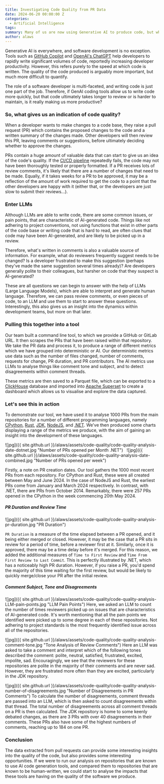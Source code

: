 ```yaml
---
title: Investigating Code Quality from PR Data
date: 2024-06-20 00:00:00 Z
categories:
  - Artificial Intelligence
tags:
summary: Many of us are now using Generative AI to produce code, but what impact is this having on code quality? By analaysing the data contained in PRs, our team has built a tool to investigate this.
author: alaws
---
```


Generative AI is everywhere, and software development is no exception. Tools such as [GitHub Copilot](https://github.com/features/copilot?ef_id=_k_Cj0KCQjwvb-zBhCmARIsAAfUI2survphNzpvvdMMG2eOv8HEvVDSkuQo8qHKN-KwDROjlvRPqA8CocwaAuTSEALw_wcB_k_&OCID=AIDcmm4lwmjeex_SEM__k_Cj0KCQjwvb-zBhCmARIsAAfUI2survphNzpvvdMMG2eOv8HEvVDSkuQo8qHKN-KwDROjlvRPqA8CocwaAuTSEALw_wcB_k_&gad_source=1&gclid=Cj0KCQjwvb-zBhCmARIsAAfUI2survphNzpvvdMMG2eOv8HEvVDSkuQo8qHKN-KwDROjlvRPqA8CocwaAuTSEALw_wcB) and [OpenAI's ChatGPT](https://openai.com/chatgpt/) help developers to rapidly write significant volumes of code, reportedly increasing developer productivity. However, this refers purely to the speed at which code is written. The quality of the code produced is arguably more important, but much more difficult to quantify.

The role of a software developer is multi-faceted, and writing code is just one part of the job. Therefore, if GenAI coding tools allow us to write code more quickly, but that code ultimately takes longer to review or is harder to maintain, is it really making us more productive?

### So, what gives us an indication of code quality?

When a developer wants to make changes to a code base, they raise a pull request (PR) which contains the proposed changes to the code and a written summary of the changes made. Other developers will then review this PR, leaving comments or suggestions, before ultimately deciding whether to approve the changes.

PRs contain a huge amount of valuable data that can start to give us an idea of the code's quality. If the [CI/CD pipeline](https://about.gitlab.com/topics/ci-cd/) repeatedly fails, the code may not have been thoroughly tested or properly formatted. If a PR receives lots of review comments, it's likely that there are a number of changes that need to be made. Equally, if it takes weeks for a PR to be approved, it may be a reflection of the amount of work required to get the code to a point that the other developers are happy with it (either that, or the developers are just slow to submit their reviews...).

### Enter LLMs

Although LLMs are able to write code, there are some common issues, or pain points, that are characteristic of AI-generated code. Things like not adhering to project conventions, not using functions that exist in other parts of the code base or writing code that is hard to read, are often clues that code may have been AI-generated, and are likely to be picked up in a review.

Therefore, what's written in comments is also a valuable source of information. For example, what do reviewers frequently suggest needs to be changed? Is a developer frustrated to make this suggestion (perhaps they've made the same suggestion several times already)? Are developers generally polite to their colleagues, but harsher on code that they suspect is AI-generated?

These are all questions we can begin to answer with the help of LLMs (Large Language Models), which are able to interpret and generate human language. Therefore, we can pass review comments, or even pieces of code, to an LLM and use them to start to answer these questions. Interestingly, this also gives us an insight into the dynamics within development teams, but more on that later.

### Pulling this together into a tool

Our team built a command line tool, to which we provide a GitHub or GitLab URL. It then scrapes the PRs that have been raised within that repository. We take the PR data and process it, to produce a range of different metrics which we have grouped into deterministic or AI. Our deterministic metrics use data such as the number of files changed, number of comments, requests for change, PR duration, and PR contributors. The AI metrics use LLMs to analyse things like comment tone and subject, and to detect disagreements within comment threads.

These metrics are then saved to a Parquet file, which can be exported to a [ClickHouse](https://clickhouse.com/clickhouse) database and imported into [Apache Superset](https://superset.apache.org/) to create a dashboard which allows us to visualise and explore the data captured.

### Let's see this in action

To demonstrate our tool, we have used it to analyse 1000 PRs from the main repositories for a number of different programming languages, namely [CPython](https://github.com/python/cpython), [Rust](https://github.com/rust-lang/rust), [JDK](https://github.com/openjdk/jdk), [NodeJS](https://github.com/nodejs/node), and [.NET](https://github.com/microsoft/dotnet). We've then produced some charts displaying a range of the metrics we produce, with the aim of gaining an insight into the development of these languages.

![jpg]({{ site.github.url }}/alaws/assets/code-quality/code-quality-analysis-date-dotnet.jpg
"Number of PRs opened per Month .NET")
&nbsp;
![jpg]({{ site.github.url }}/alaws/assets/code-quality/code-quality-analysis-date-combined.jpg
"Number of PRs opened per week")

Firstly, a note on PR creation dates. Our tool gathers the 1000 most recent PRs from each repository. For CPython and Rust, these were all created between May and June 2024. In the case of NodeJS and Rust, the earliest PRs come from January and March 2024 respectively. In contrast, with .NET, there are PRs from October 2014. Remarkably, there were 257 PRs opened in the CPython in the week commencing 20th May 2024.

##### PR Duration and Review Time

![jpg]({{ site.github.url }}/alaws/assets/code-quality/code-quality-analysis-pr-duration.jpg
"PR Duration")

`PR Duration` is a measure of the time elapsed between a PR opened, and it being either merged or closed. However, it may be the case that a PR sits in review for a period of time, before a reviewer first at it. Similarly, once it is approved, there may be a time delay before it's merged. For this reason, we added the additional measures of `Time to First Review` and `Time From First Review to Last Commit`. This is perfectly illustrated by .NET, which has a noticeably high PR duration. However, if you raise a PR, you'd spend the majority of this time waiting for the first review, but would be likely to quickly merge/close your PR after the initial review.

##### Comment Subject, Tone and Disagreements

![jpg]({{ site.github.url }}/alaws/assets/code-quality/code-quality-analysis-LLM-pain-points.jpg
"LLM Pain Points")
Here, we asked an LLM to count the number of times reviewers picked up on issues that are characteristics of AI-generated code. It's worth mentioning that all the pain points we identified were picked up to some degree in each of these repositories. Not adhering to project standards is the most frequently identified issue across all of the repositories.

![jpg]({{ site.github.url }}/alaws/assets/code-quality/code-quality-analysis-comment-tone.jpg
"Tone Analysis of Review Comments")
Here an LLM was asked to take a comment and interpret which of the following tones described the comment: polite, neutral, satisfied, frustrated, excited, impolite, sad. Encouragingly, we see that the reviewers for these repositories are polite in the majority of their comments and are never sad. However, they are frustrated more often than they are excited, particularly in the JDK repository.

![jpg]({{ site.github.url }}/alaws/assets/code-quality/code-quality-analysis-number-of-disagreements.jpg
"Number of Disagreements in PR Comments")
To calculate the number of disagreements, comment threads are passed into an LLM, which is then asked to count disagreements within that thread. The total number of disagreements across all comment threads on a PR is then calculated. The JDK repository is home to some keenly debated changes, as there are 3 PRs with over 40 disagreements in their comments. These PRs also have some of the highest numbers of comments, reaching up to 184 on one PR.

### Conclusion

The data extracted from pull requests can provide some interesting insights into the quality of the code, but also provides some interesting opportunities. If we were to run our analysis on repositories that are known to use AI code generation tools, and compared them to repositories that are known to be human-written, we could start to analyse the impacts that these tools are having on the quality of the software we produce.

